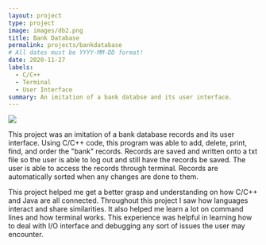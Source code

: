 ```yaml
---
layout: project
type: project
image: images/db2.png
title: Bank Database
permalink: projects/bankdatabase
# All dates must be YYYY-MM-DD format!
date: 2020-11-27
labels:
  - C/C++
  - Terminal
  - User Interface
summary: An imitation of a bank databse and its user interface.
---
```


<img class="ui image" src="{{ site.baseurl }}/images/db1.png">

This project was an imitation of a bank database records and its user interface. Using C/C++ code, this program was able to add, delete, print, find, and order the "bank" records. Records are saved and written onto a txt file so the user is able to log out and still have the records be saved. The user is able to access the records through terminal. Records are automatically sorted when any changes are done to them. 

This project helped me get a better grasp and understanding on how C/C++ and Java are all connected. Throughout this project I saw how languages interact and share similarities. It also helped me learn a lot on command lines and how terminal works. This experience was helpful in learning how to deal with I/O interface and debugging any sort of issues the user may encounter. 


